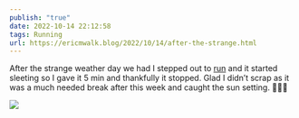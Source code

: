 ```yaml
---
publish: "true"
date: 2022-10-14 22:12:58
tags: Running
url: https://ericmwalk.blog/2022/10/14/after-the-strange.html
---
```


After the strange weather day we had I stepped out to [run](http://www.strava.com/activities/7963701017) and it started sleeting so I gave it 5 min and thankfully it stopped. Glad I didn’t scrap as it was a much needed break after this week and caught the sun setting. 🏃🏻‍♂️


![](https://ericmwalk.blog/uploads/2022/90ef502af5.jpg)